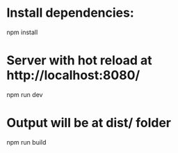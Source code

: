 # Install dependencies:
npm install

# Server with hot reload at http://localhost:8080/
npm run dev

# Output will be at dist/ folder
npm run build